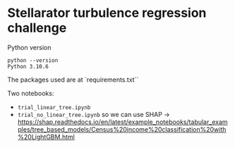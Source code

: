 # Stellarator turbulence regression challenge

Python version

```
python --version
Python 3.10.6
```

The packages used are at `requirements.txt``

Two notebooks:

- `trial_linear_tree.ipynb`
- `trial_no_linear_tree.ipynb` so we can use SHAP -> https://shap.readthedocs.io/en/latest/example_notebooks/tabular_examples/tree_based_models/Census%20income%20classification%20with%20LightGBM.html